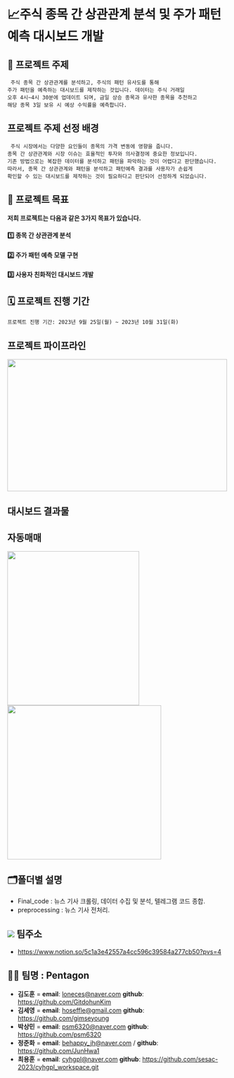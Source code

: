 # 📈주식 종목 간 상관관계 분석 및 주가 패턴 예측 대시보드 개발
 
 ## 📢 프로젝트 주제
     주식 종목 간 상관관계를 분석하고, 주식의 패턴 유사도를 통해
    주가 패턴을 예측하는 대시보드를 제작하는 것입니다. 데이터는 주식 거래일 
    오후 4시~4시 30분에 업데이트 되며, 금일 상승 종목과 유사한 종목을 추천하고 
    해당 종목 3일 보유 시 예상 수익률을 예측합니다.

## 프로젝트 주제 선정 배경
     주식 시장에서는 다양한 요인들이 종목의 가격 변동에 영향을 줍니다. 
    종목 간 상관관계와 시장 이슈는 효율적인 투자와 의사결정에 중요한 정보입니다. 
    기존 방법으로는 복잡한 데이터를 분석하고 패턴을 파악하는 것이 어렵다고 판단했습니다. 
    따라서, 종목 간 상관관계와 패턴을 분석하고 패턴예측 결과를 사용자가 손쉽게 
    확인할 수 있는 대시보드를 제작하는 것이 필요하다고 판단되어 선정하게 되었습니다.

## 🎯 프로젝트 목표
**저희 프로젝트는 다음과 같은 3가지 목표가 있습니다.**

#### 1️⃣ 종목 간 상관관계 분석
#### 2️⃣ 주가 패턴 예측 모델 구현
#### 3️⃣ 사용자 친화적인 대시보드 개발

## 🗓️ 프로젝트 진행 기간
    프로젝트 진행 기간: 2023년 9월 25일(월) ~ 2023년 10월 31일(화)

## 프로젝트 파이프라인
<img src="https://github.com/sesac-2023/FinalProj/assets/138412359/a59b1fed-ba7a-4016-9aec-c67a0ee5eccc" width="500" height="300"/>

## 대시보드 결과물
 

## 자동매매 
<img src="https://github.com/sesac-2023/FinalProj/assets/138412359/94b990a9-b48c-447b-9670-3819bcbaceb9" width="300" height="350"/>
<img src="https://github.com/sesac-2023/FinalProj/assets/138412359/4175f84b-8c34-44b3-bc96-c2a1c5ed2ab9" width="350 height="500/>



## 🗂️폴더별 설명
- Final_code : 뉴스 기사 크롤링, 데이터 수집 및 분석, 텔레그램 코드 종합.
- preprocessing : 뉴스 기사 전처리.


## <img src="https://img.shields.io/badge/notion-000000?style=for-the-badge&logo=notion&logoColor=white"> 팀주소
- https://www.notion.so/5c1a3e42557a4cc596c39584a277cb50?pvs=4

## 🤼‍♂️ 팀명 : Pentagon
- **김도훈** = **email**: loneces@naver.com **github**: https://github.com/GitdohunKim
- **김세영** = **email**: hoseffle@gmail.com **github**: https://github.com/gimseyoung
- **박상민** = **email**: psm6320@naver.com **github**: https://github.com/psm6320
- **정준화** = **email**: behappy_jh@naver.com / **github**: https://github.com/JunHwa1
- **최용훈** = **email**: cyhgpl@naver.com **github**: https://github.com/sesac-2023/cyhgpl_workspace.git
